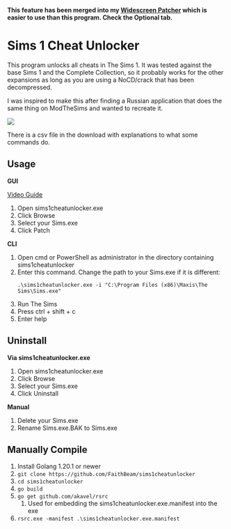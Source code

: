 **This feature has been merged into my [Widescreen Patcher](https://github.com/FaithBeam/Sims-1-Complete-Collection-Widescreen-Patcher) which is easier to use than this program. Check the Optional tab.**

# Sims 1 Cheat Unlocker

This program unlocks all cheats in The Sims 1. It was tested against the base Sims 1 and the Complete
Collection, so it probably works for the other expansions as long as you are using a NoCD/crack that has been
decompressed.

I was inspired to make this after finding a Russian application that does the same thing on ModTheSims and wanted to
recreate it.

![](https://i.imgur.com/x98PqGl.jpg)

There is a csv file in the download with explanations to what some commands do.

## Usage

**GUI**

[Video Guide](https://www.youtube.com/watch?v=eocyNaSjlUk)

1. Open sims1cheatunlocker.exe
2. Click Browse
3. Select your Sims.exe
4. Click Patch

**CLI**

1. Open cmd or PowerShell as administrator in the directory containing sims1cheatunlocker
2. Enter this command. Change the path to your Sims.exe if it is different:
    ```
    .\sims1cheatunlocker.exe -i "C:\Program Files (x86)\Maxis\The Sims\Sims.exe"
    ```
3. Run The Sims
4. Press ctrl + shift + c
5. Enter help 

## Uninstall

**Via sims1cheatunlocker.exe**

1. Open sims1cheatunlocker.exe
2. Click Browse
3. Select your Sims.exe
4. Click Uninstall

**Manual**

1. Delete your Sims.exe
2. Rename Sims.exe.BAK to Sims.exe

## Manually Compile

1. Install Golang 1.20.1 or newer
2. ```git clone https://github.com/FaithBeam/sims1cheatunlocker```
3. ```cd sims1cheatunlocker```
4. ```go build```
5. ```go get github.com/akavel/rsrc``` 
   1. Used for embedding the sims1cheatunlocker.exe.manifest into the exe
6. ```rsrc.exe -manifest .\sims1cheatunlocker.exe.manifest```
   
